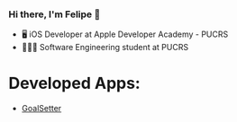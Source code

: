 ### Hi there, I'm Felipe 👋

- 🖥 iOS Developer at Apple Developer Academy - PUCRS
- 👨🏻‍🎓 Software Engineering student at PUCRS
# Developed Apps:
- [GoalSetter](https://apps.apple.com/br/app/goalsetter/id1575428267)
